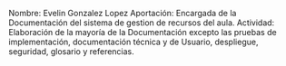 Nombre: Evelin Gonzalez Lopez
Aportación: Encargada de la  Documentación del sistema de gestion de recursos del aula.
Actividad: Elaboración de la mayoría de la Documentación excepto las pruebas de 
implementación,  documentación técnica y de Usuario, despliegue, seguridad, glosario y referencias.